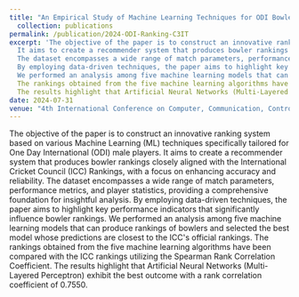```yaml
---
title: "An Empirical Study of Machine Learning Techniques for ODI Bowler Performance Evaluation"
  collection: publications
permalink: /publication/2024-ODI-Ranking-C3IT
excerpt: 'The objective of the paper is to construct an innovative ranking system based on various Machine Learning (ML) techniques specifically tailored for One Day International (ODI) male players.
  It aims to create a recommender system that produces bowler rankings closely aligned with the International Cricket Council (ICC) Rankings, with a focus on enhancing accuracy and reliability.
  The dataset encompasses a wide range of match parameters, performance metrics, and player statistics, providing a comprehensive foundation for insightful analysis.
  By employing data-driven techniques, the paper aims to highlight key performance indicators that significantly influence bowler rankings.
  We performed an analysis among five machine learning models that can produce rankings of bowlers and selected the best model whose predictions are closest to the ICC's official rankings.
  The rankings obtained from the five machine learning algorithms have been compared with the ICC rankings utilizing the Spearman Rank Correlation Coefficient.
  The results highlight that Artificial Neural Networks (Multi-Layered Perceptron) exhibit the best outcome with a rank correlation coefficient of 0.7550.'
date: 2024-07-31
venue: "4th International Conference on Computer, Communication, Control and Information System"
---
```

The objective of the paper is to construct an innovative ranking system based on various Machine Learning (ML) techniques specifically tailored for One Day International (ODI) male players.
It aims to create a recommender system that produces bowler rankings closely aligned with the International Cricket Council (ICC) Rankings, with a focus on enhancing accuracy and reliability.
The dataset encompasses a wide range of match parameters, performance metrics, and player statistics, providing a comprehensive foundation for insightful analysis.
By employing data-driven techniques, the paper aims to highlight key performance indicators that significantly influence bowler rankings.
We performed an analysis among five machine learning models that can produce rankings of bowlers and selected the best model whose predictions are closest to the ICC's official rankings.
The rankings obtained from the five machine learning algorithms have been compared with the ICC rankings utilizing the Spearman Rank Correlation Coefficient.
The results highlight that Artificial Neural Networks (Multi-Layered Perceptron) exhibit the best outcome with a rank correlation coefficient of 0.7550.
